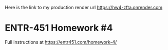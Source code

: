 Here is the link to my production render url
https://hw4-zfta.onrender.com


# ENTR-451 Homework #4

Full instructions at https://entr451.com/homework-4/
